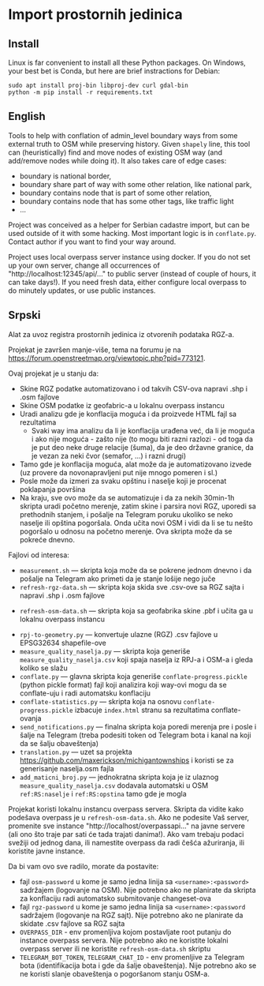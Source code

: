 # Import prostornih jedinica

## Install

Linux is far convenient to install all these Python packages. On Windows, your best bet is Conda, but here are brief instractions for Debian:
```
sudo apt install proj-bin libproj-dev curl gdal-bin
python -m pip install -r requirements.txt 
```

## English

Tools to help with conflation of admin_level boundary ways from some external truth to OSM while preserving history.
Given `shapely` line, this tool can (heuristically) find and move nodes of existing OSM way (and add/remove nodes while doing it).
It also takes care of edge cases:
* boundary is national border,
* boundary share part of way with some other relation, like national park,
* boundary contains node that is part of some other relation,
* boundary contains node that has some other tags, like traffic light
* ...

Project was conceived as a helper for Serbian cadastre import, but can be used outside of it with some hacking.
Most important logic is in `conflate.py`. Contact author if you want to find your way around.

Project uses local overpass server instance using docker. If you do not set up your own server, change all occurrences of
"http://localhost:12345/api/..." to public server (instead of couple of hours, it can take days!). If you need fresh data,
either configure local overpass to do minutely updates, or use public instances.

## Srpski

Alat za uvoz registra prostornih jedinica iz otvorenih podataka RGZ-a.

Projekat je završen manje-više, tema na forumu je na https://forum.openstreetmap.org/viewtopic.php?pid=773121.

Ovaj projekat je u stanju da:
* Skine RGZ podatke automatizovano i od takvih CSV-ova napravi .shp i .osm fajlove
* Skine OSM podatke iz geofabric-a u lokalnu overpass instancu
* Uradi analizu gde je konflacija moguća i da proizvede HTML fajl sa rezultatima
  * Svaki way ima analizu da li je konflacija urađena već, da li je moguća i ako nije moguća - zašto nije
  (to mogu biti razni razlozi - od toga da je put deo neke druge relacije (šuma), da je deo državne granice, da je vezan za
  neki čvor (semafor, ...) i razni drugi)
* Tamo gde je konflacija moguća, alat može da je automatizovano izvede (uz provere da novonapravljeni put nije mnogo pomeren i sl.)
* Posle može da izmeri za svaku opštinu i naselje koji je procenat poklapanja površina
* Na kraju, sve ovo može da se automatizuje i da za nekih 30min-1h skripta uradi početno merenje, zatim skine i parsira
novi RGZ, uporedi sa prethodnih stanjem, i pošalje na Telegram poruku ukoliko se neko naselje ili opština pogoršala.
Onda učita novi OSM i vidi da li se tu nešto pogoršalo u odnosu na početno merenje. Ova skripta može da se pokreće dnevno.

Fajlovi od interesa:
* `measurement.sh` &mdash; skripta koja može da se pokrene jednom dnevno i da pošalje na Telegram ako primeti da je stanje lošije nego juče
* `refresh-rgz-data.sh` &mdash; skripta koja skida sve .csv-ove sa RGZ sajta i napravi .shp i .osm fajlove
+ `refresh-osm-data.sh` &mdash; skripta koja sa geofabrika skine .pbf i učita ga u lokalnu overpass instancu
* `rpj-to-geometry.py` &mdash; konvertuje ulazne (RGZ) .csv fajlove u EPSG32634 shapefile-ove
* `measure_quality_naselja.py` &mdash; skripta koja generiše `measure_quality_naselja.csv` koji spaja naselja iz RPJ-a i OSM-a i gleda koliko se slažu
* `conflate.py` &mdash; glavna skripta koja generiše `conflate-progress.pickle` (python pickle format) fajl koji
  analizira koji way-ovi mogu da se conflate-uju i radi automatsku konflaciju
* `conflate-statistics.py` &mdash; skripta koja na osnovu `conflate-progress.pickle` izbacuje `index.html` stranu sa rezultatima conflate-ovanja
* `send_notifications.py` &mdash; finalna skripta koja poredi merenja pre i posle i šalje na Telegram (treba podesiti token od Telegram bota i kanal na koji da se šalju obaveštenja)
* `translation.py` &mdash; uzet sa projekta https://github.com/maxerickson/michigantownships i koristi se za generisanje naselja.osm fajla
* `add_maticni_broj.py` &mdash; jednokratna skripta koja je iz ulaznog `measure_quality_naselja.csv` dodavala automatski u OSM `ref:RS:naselje` i `ref:RS:opstina` tamo gde je mogla

Projekat koristi lokalnu instancu overpass servera. Skripta da vidite kako podešava overpass je u `refresh-osm-data.sh`.
Ako ne podesite Vaš server, promenite sve instance "http://localhost/overpassapi..." na javne servere (ali ono što traje
par sati će tada trajati danima!). Ako vam trebaju podaci svežiji od jednog dana, ili namestite overpass da radi češća
ažuriranja, ili koristite javne instance.

Da bi vam ovo sve radilo, morate da postavite:
* fajl `osm-password` u kome je samo jedna linija sa `<username>:<password>` sadržajem (logovanje na OSM).
  Nije potrebno ako ne planirate da skripta za konflaciju radi automatsko submitovanje changeset-ova
* fajl `rgz-password` u kome je samo jedna linija sa `<username>:<password` sadržajem (logovanje na RGZ sajt).
  Nije potrebno ako ne planirate da skidate .csv fajlove sa RGZ sajta
* `OVERPASS_DIR` - env promenljiva kojom postavljate root putanju do instance overpass servera. Nije potrebno ako ne
  koristite lokalni overpass server ili ne koristite `refresh-osm-data.sh` skriptu
* `TELEGRAM_BOT_TOKEN`, `TELEGRAM_CHAT_ID` - env promenljive za Telegram bota (identifikacija bota i gde da šalje obaveštenja).
  Nije potrebno ako se ne koristi slanje obaveštenja o pogoršanom stanju OSM-a.
